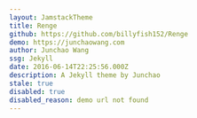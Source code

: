 ```yaml
---
layout: JamstackTheme
title: Renge
github: https://github.com/billyfish152/Renge
demo: https://junchaowang.com
author: Junchao Wang
ssg: Jekyll
date: 2016-06-14T22:25:56.000Z
description: A Jekyll theme by Junchao
stale: true
disabled: true
disabled_reason: demo url not found
---
```

